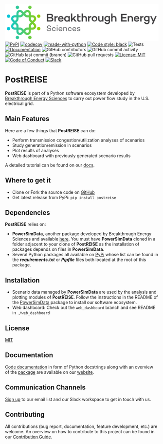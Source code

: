 ![logo](https://raw.githubusercontent.com/Breakthrough-Energy/docs/master/source/_static/img/BE_Sciences_RGB_Horizontal_Color.svg)
[![PyPI](https://img.shields.io/pypi/v/postreise?color=purple)](https://pypi.org/project/postreise/)
[![codecov](https://codecov.io/gh/Breakthrough-Energy/PostREISE/branch/develop/graph/badge.svg?token=UFZ9CW4GND)](https://codecov.io/gh/Breakthrough-Energy/PostREISE)
[![made-with-python](https://img.shields.io/badge/Made%20with-Python-1f425f.svg)](https://www.python.org/)
[![Code style: black](https://img.shields.io/badge/code%20style-black-000000.svg)](https://github.com/psf/black)
![Tests](https://github.com/Breakthrough-Energy/PostREISE/workflows/Pytest/badge.svg)
[![Documentation](https://github.com/Breakthrough-Energy/docs/actions/workflows/publish.yml/badge.svg)](https://breakthrough-energy.github.io/docs/)
![GitHub contributors](https://img.shields.io/github/contributors/Breakthrough-Energy/PostREISE?logo=GitHub)
![GitHub commit activity](https://img.shields.io/github/commit-activity/m/Breakthrough-Energy/PostREISE?logo=GitHub)
![GitHub last commit (branch)](https://img.shields.io/github/last-commit/Breakthrough-Energy/PostREISE/develop?logo=GitHub)
![GitHub pull requests](https://img.shields.io/github/issues-pr/Breakthrough-Energy/PostREISE?logo=GitHub)
[![License: MIT](https://img.shields.io/badge/License-MIT-yellow.svg)](https://opensource.org/licenses/MIT)
[![Code of Conduct](https://img.shields.io/badge/Code_of_conduct-ff69b4.svg)](https://breakthrough-energy.github.io/docs/communication/code_of_conduct.html)
[![Slack](https://img.shields.io/badge/Community_Slack-sign_up-1f425f.svg?logo=slack)](https://science.breakthroughenergy.org/#get-updates)


# PostREISE
**PostREISE** is part of a Python software ecosystem developed by [Breakthrough
Energy Sciences](https://science.breakthroughenergy.org/) to carry out power flow study
in the U.S. electrical grid.


## Main Features
Here are a few things that **PostREISE** can do:
* Perform transmission congestion/utilization analyses of scenarios
* Study generation/emission in scenarios
* Plot results of analyses
* Web dashboard with previously generated scenario results

A detailed tutorial can be found on our [docs].


## Where to get it
* Clone or Fork the source code on [GitHub](https://github.com/Breakthrough-Energy/PostREISE)
* Get latest release from PyPi: `pip install postreise`


## Dependencies
**PostREISE** relies on:
* **PowerSimData**, another package developed by Breakthrough Energy Sciences and
available [here][PowerSimData]. You must have **PowerSimData** cloned in a folder
adjacent to your clone of **PostREISE** as the installation of packages depends on
files in **PowerSimData**.
* Several Python packages all available on [PyPi](https://pypi.org/) whose list can be
found in the ***requirements.txt*** or ***Pipfile*** files both located at the root of
this package.


## Installation
* Scenario data managed by **PowerSimData** are used by the analysis and plotting modules
of **PostREISE**. Follow the instructions in the README of the [PowerSimData] package to install our
software ecosystem.
* Web dashboard: Check out the `web_dashboard` branch and see README in `./web_dashboard`

## License
[MIT](LICENSE)


## Documentation
[Code documentation][docstrings] in form of Python docstrings along with an overview of
the [package][docs] are available on our [website][website].


## Communication Channels
[Sign up](https://science.breakthroughenergy.org/#get-updates) to our email list and
our Slack workspace to get in touch with us.


## Contributing
All contributions (bug report, documentation, feature development, etc.) are welcome. An
overview on how to contribute to this project can be found in our [Contribution
Guide](https://breakthrough-energy.github.io/docs/dev/contribution_guide.html).



[docs]: https://breakthrough-energy.github.io/docs/postreise/index.html
[docstrings]: https://breakthrough-energy.github.io/docs/postreise.html
[website]: https://breakthrough-energy.github.io/docs/
[PowerSimData]: https://github.com/Breakthrough-Energy/PowerSimData
